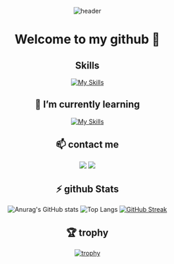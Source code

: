 
<div align="center">
  
![header](https://capsule-render.vercel.app/api?type=wave&color=auto&height=300&section=header&text=jason%20darell&fontSize=90)
  
<h1>Welcome to my github 👋</h1> 

<h2 align="center">Skills</h2>

[![My Skills](https://skillicons.dev/icons?i=js,html,css,nodejs,python,react)](https://skillicons.dev)

<h2>🌱 I’m currently learning</h2>

[![My Skills](https://skillicons.dev/icons?i=django,vite)](https://skillicons.dev)

<h2>📫 contact me</h2>
<div>
<a href="https://www.instagram.com/jasondarell_06/"><img src="https://img.shields.io/badge/Instagram-E4405F?style=flat-square&logo=instagram&logoColor=white"/></a> 
<img src="https://img.shields.io/badge/gmail-EA4335?style=flat-square&logo=gmail&logoColor=white"/>
</div>
<h2>⚡ github Stats </h2>

![Anurag's GitHub stats](https://github-readme-stats.vercel.app/api?username=darelljay&show_icons=true&theme=radical)
![Top Langs](https://github-readme-stats.vercel.app/api/top-langs/?username=darelljay&layout=compact&theme=tokyonight)
[![GitHub Streak](https://streak-stats.demolab.com/?user=darelljay)](https://git.io/streak-stats)
<h2>🏆 trophy</h2>

[![trophy](https://github-profile-trophy.vercel.app/?username=darelljay&theme=discord)](https://github.com/ryo-ma/github-profile-trophy)
</div>
